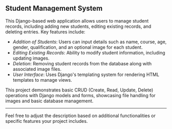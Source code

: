 ## Student Management System

This Django-based web application allows users to manage student records, including adding new students, editing existing records, and deleting entries. Key features include:

- *Addition of Students*: Users can input details such as name, course, age, gender, qualification, and an optional image for each student.
- *Editing Existing Records*: Ability to modify student information, including updating images.
- *Deletion*: Removing student records from the database along with associated image files.
- *User Interface*: Uses Django's templating system for rendering HTML templates to manage views.

This project demonstrates basic CRUD (Create, Read, Update, Delete) operations with Django models and forms, showcasing file handling for images and basic database management.

---

Feel free to adjust the description based on additional functionalities or specific features your project includes.
